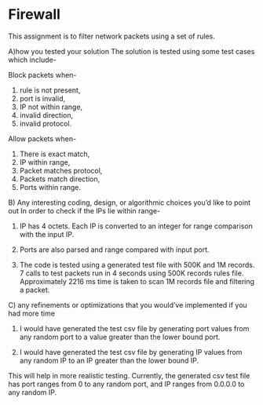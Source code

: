 # Firewall

This assignment is to filter network packets using a set of rules.

A)how you tested your solution
The solution is tested using some test cases which include-

Block packets when-
1. rule is not present, 
2. port is invalid, 
3. IP not within range, 
4. invalid direction,
5. invalid protocol.

Allow packets when-
1. There is exact match,
2. IP within range,
3. Packet matches protocol, 
4. Packets match direction,
5. Ports within range. 

B) Any interesting coding, design, or algorithmic choices you’d like to point out
In order to check if the IPs lie within range-
1. IP has 4 octets. 
   Each IP is converted to an integer for range comparison with the input IP.
   
2. Ports are also parsed and range compared with input port.

3. The code is tested using a generated test file with 500K and 1M records. 
   7 calls to test packets run in 4 seconds using 500K records rules file.
   Approximately 2216 ms time is taken to scan 1M records file and filtering a packet.

C) any refinements or optimizations that you would’ve implemented if you had
   more time
   
1. I would have generated the test csv file by generating port values from 
   any random port to a value greater than the lower bound port.

2. I would have generated the test csv file by generating IP values from 
   any random IP to an IP greater than the lower bound IP.  

This will help in more realistic testing. Currently, the generated csv test file 
has port ranges from 0 to any random port, and IP ranges from 0.0.0.0 to any random 
IP.    
